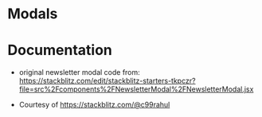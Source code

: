 # Modals

# Documentation
- original newsletter modal code from: https://stackblitz.com/edit/stackblitz-starters-tkpczr?file=src%2Fcomponents%2FNewsletterModal%2FNewsletterModal.jsx

- Courtesy of https://stackblitz.com/@c99rahul